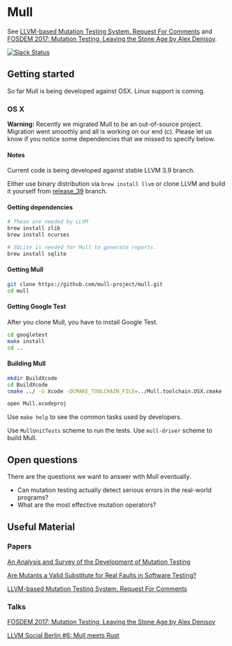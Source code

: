 # Mull

See [LLVM-based Mutation Testing System. Request For
Comments](http://lowlevelbits.org/llvm-based-mutation-testing-system/) and [FOSDEM 2017: Mutation Testing, Leaving the Stone Age by Alex Denisov](https://www.youtube.com/watch?v=YEgiyiICkpQ).

[![Slack Status](https://mutation-testing-slack.herokuapp.com/badge.svg)](https://mutation-testing.slack.com/messages/mull)

## Getting started

So far Mull is being developed against OSX. Linux support is coming.

### OS X

**Warning:** Recently we migrated Mull to be an out-of-source project.
Migration went smoothly and all is working on our end (c). Please let us know
if you notice some dependencies that we missed to specify below.

#### Notes

Current code is being developed against stable LLVM 3.9 branch.

Either use binary distribution via `brew install llvm` or clone LLVM and
build it yourself from
[release_39](https://github.com/llvm-mirror/llvm/tree/release_39) branch.

#### Getting dependencies

```bash
# These are needed by LLVM
brew install zlib
brew install ncurses

# SQLite is needed for Mull to generate reports.
brew install sqlite
```

#### Getting Mull

```bash
git clone https://github.com/mull-project/mull.git
cd mull
```

#### Getting Google Test

After you clone Mull, you have to install Google Test.

```bash
cd googletest
make install
cd ..
```

#### Building Mull

```bash
mkdir BuildXcode
cd BuildXcode
cmake ../ -G Xcode -DCMAKE_TOOLCHAIN_FILE=../Mull.toolchain.OSX.cmake

open Mull.xcodeproj
```

Use `make help` to see the common tasks used by developers.

Use `MullUnitTests` scheme to run the tests. Use `mull-driver` scheme to
build Mull.

## Open questions

There are the questions we want to answer with Mull eventually.

- Can mutation testing actually detect serious errors in the real-world programs?
- What are the most effective mutation operators?

## Useful Material

### Papers

[An Analysis and Survey of the Development of
Mutation Testing](http://www0.cs.ucl.ac.uk/staff/mharman/tse-mutation-survey.pdf)

[Are Mutants a Valid Substitute for Real Faults in Software Testing?](https://homes.cs.washington.edu/~mernst/pubs/mutation-effectiveness-fse2014.pdf)

[LLVM-based Mutation Testing System. Request For
Comments](http://lowlevelbits.org/llvm-based-mutation-testing-system/)

### Talks

[FOSDEM 2017: Mutation Testing, Leaving the Stone Age by Alex Denisov](https://www.youtube.com/watch?v=YEgiyiICkpQ)

[LLVM Social Berlin #6: Mull meets Rust](https://www.youtube.com/watch?v=VasSufnFswc)
